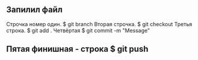 ## Запилил файл
Строчка номер один. $ git branch
Вторая строчка. $ git checkout
Третья строка. $ git add .
Четвёртая $ git commit -m "Message"
## Пятая финишная - строка $ git push
